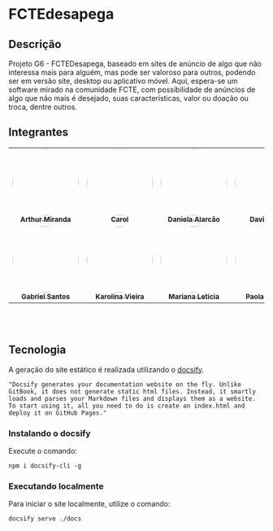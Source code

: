 # FCTEdesapega

## Descrição

Projeto G6 - FCTEDesapega, baseado em sites de anúncio de algo que não interessa mais para alguém, mas pode ser valoroso para outros, podendo ser em versão site, desktop ou aplicativo móvel. Aqui, espera-se um software mirado na comunidade FCTE, com possibilidade de anúncios de algo que não mais é desejado, suas características, valor ou doação ou troca, dentre outros.

## Integrantes

<center>

<div align="center">
  <table>
    <tr>
      <td align="center"><a href="https://github.com/arthur-suares"><img style="border-radius: 50%;" src="https://github.com/arthur-suares.png" width="130px;" alt=""/><br /><sub><b>Arthur Miranda</b></sub></a><br /></td>
      <td align="center"><a href="https://github.com/ccarlaa"><img style="border-radius: 50%;" src="https://github.com/ccarlaa.png" width="130px;" alt=""/><br /><sub><b>Carol</b></sub></a><br /></td>
      <td align="center"><a href="https://github.com/danialarcao"><img style="border-radius: 50%;" src="https://github.com/danialarcao.png" width="130px;" alt=""/><br /><sub><b>Daniela Alarcão</b></sub></a><br /></td>
      <td align="center"><a href="https://github.com/Jagaima"><img style="border-radius: 50%;" src="https://github.com/Jagaima.png" width="130px;" alt=""/><br /><sub><b>Davi Nobre</b></sub></a><br /></td>
      <td align="center"><a href="https://github.com/erteduarda"><img style="border-radius: 50%;" src="https://github.com/erteduarda.png" width="130px;" alt=""/><br /><sub><b>Eduarda Tavares</b></sub></a><br /></td>
      </tr>
      <tr>
      <td align="center"><a href="https://github.com/GabrielSMonteiro"><img style="border-radius: 50%;" src="https://github.com/GabrielSMonteiro.png" width="130px;" alt=""/><br /><sub><b>Gabriel Santos</b></sub></a><br /></td>
      <td align="center"><a href="https://github.com/Karolina91"><img style="border-radius: 50%;" src="https://github.com/Karolina91.png" width="130px;" alt=""/><br /><sub><b>Karolina Vieira</b></sub></a><br /></td>
      <td align="center"><a href="https://github.com/Marianannn"><img style="border-radius: 50%;" src="https://github.com/Marianannn.png" width="130px;" alt=""/><br /><sub><b>Mariana Letícia</b></sub></a></td>
      <td align="center"><a href="https://github.com/paolaalim"><img style="border-radius: 50%;" src="https://github.com/paolaalim.png" width="130px;" alt=""/><br /><sub><b>Paola Rebeca</b></sub></a><br /></td>
      <td align="center"><a href="https://github.com/RenataKurzawa"><img style="border-radius: 50%;" src="https://github.com/RenataKurzawa.png" width="130px;" alt=""/><br /><sub><b>Renata Kurzawa</b></sub></a></td>
  </table>
</div>

</center>

<br></br>


## Tecnologia

A geração do site estático é realizada utilizando o [docsify](https://docsify.js.org/).

```shell
"Docsify generates your documentation website on the fly. Unlike GitBook, it does not generate static html files. Instead, it smartly loads and parses your Markdown files and displays them as a website. To start using it, all you need to do is create an index.html and deploy it on GitHub Pages."
```

### Instalando o docsify

Execute o comando:

```shell
npm i docsify-cli -g
```

### Executando localmente

Para iniciar o site localmente, utilize o comando:

```shell
docsify serve ./docs
```

